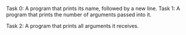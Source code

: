 Task 0: A program that prints its name, followed by a new line.
Task 1: A program that prints the number of arguments passed into it.

Task 2: A program that prints all arguments it receives.
